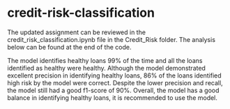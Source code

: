 # credit-risk-classification

The updated assignment can be reviewed in the credit_risk_classification.ipynb file in the Credit_Risk folder. The analysis below can be found at the end of the code.

The model identifies healthy loans 99% of the time and all the loans identified as healthy were healthy. Although the model demonstrated excellent precision in identifying healthy loans, 86% of the loans identified high risk by the model were correct. Despite the lower precision and recall, the model still had a good f1-score of 90%. Overall, the model has a good balance in identifying healthy loans, it is recommended to use the model.

